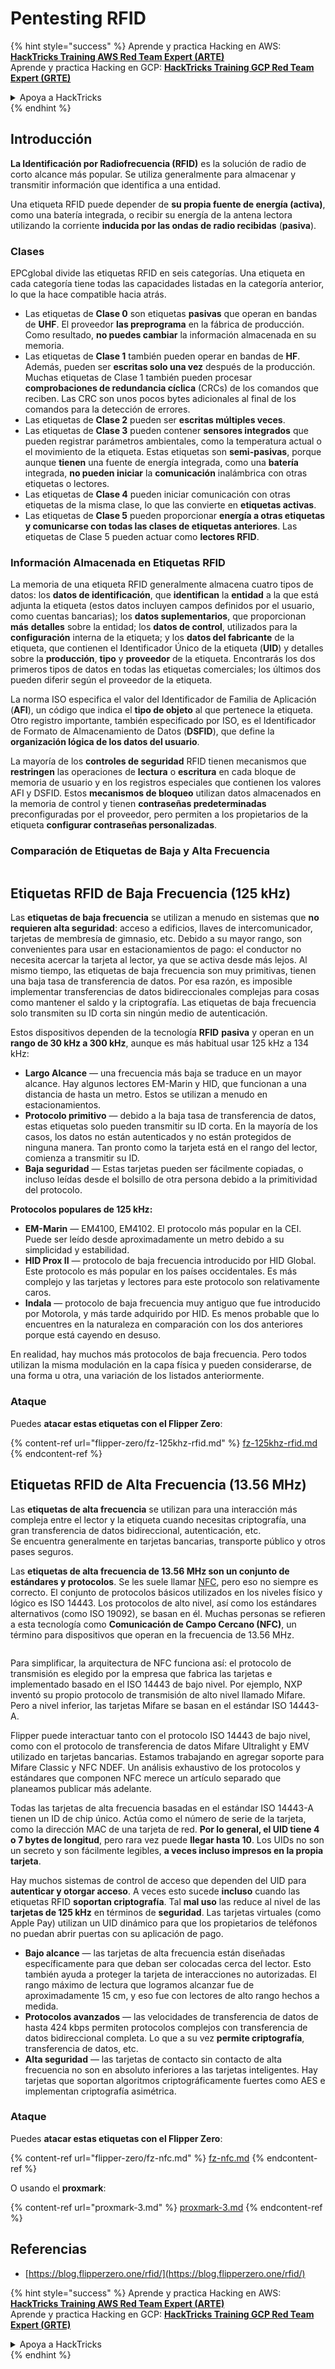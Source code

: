 # Pentesting RFID

{% hint style="success" %}
Aprende y practica Hacking en AWS:<img src="/.gitbook/assets/arte.png" alt="" data-size="line">[**HackTricks Training AWS Red Team Expert (ARTE)**](https://training.hacktricks.xyz/courses/arte)<img src="/.gitbook/assets/arte.png" alt="" data-size="line">\
Aprende y practica Hacking en GCP: <img src="/.gitbook/assets/grte.png" alt="" data-size="line">[**HackTricks Training GCP Red Team Expert (GRTE)**<img src="/.gitbook/assets/grte.png" alt="" data-size="line">](https://training.hacktricks.xyz/courses/grte)

<details>

<summary>Apoya a HackTricks</summary>

* Revisa los [**planes de suscripción**](https://github.com/sponsors/carlospolop)!
* **Únete al** 💬 [**grupo de Discord**](https://discord.gg/hRep4RUj7f) o al [**grupo de telegram**](https://t.me/peass) o **síguenos** en **Twitter** 🐦 [**@hacktricks\_live**](https://twitter.com/hacktricks\_live)**.**
* **Comparte trucos de hacking enviando PRs a los** [**HackTricks**](https://github.com/carlospolop/hacktricks) y [**HackTricks Cloud**](https://github.com/carlospolop/hacktricks-cloud) repositorios de github.

</details>
{% endhint %}

## Introducción

**La Identificación por Radiofrecuencia (RFID)** es la solución de radio de corto alcance más popular. Se utiliza generalmente para almacenar y transmitir información que identifica a una entidad.

Una etiqueta RFID puede depender de **su propia fuente de energía (activa)**, como una batería integrada, o recibir su energía de la antena lectora utilizando la corriente **inducida por las ondas de radio recibidas** (**pasiva**).

### Clases

EPCglobal divide las etiquetas RFID en seis categorías. Una etiqueta en cada categoría tiene todas las capacidades listadas en la categoría anterior, lo que la hace compatible hacia atrás.

* Las etiquetas de **Clase 0** son etiquetas **pasivas** que operan en bandas de **UHF**. El proveedor **las preprograma** en la fábrica de producción. Como resultado, **no puedes cambiar** la información almacenada en su memoria.
* Las etiquetas de **Clase 1** también pueden operar en bandas de **HF**. Además, pueden ser **escritas solo una vez** después de la producción. Muchas etiquetas de Clase 1 también pueden procesar **comprobaciones de redundancia cíclica** (CRCs) de los comandos que reciben. Las CRC son unos pocos bytes adicionales al final de los comandos para la detección de errores.
* Las etiquetas de **Clase 2** pueden ser **escritas múltiples veces**.
* Las etiquetas de **Clase 3** pueden contener **sensores integrados** que pueden registrar parámetros ambientales, como la temperatura actual o el movimiento de la etiqueta. Estas etiquetas son **semi-pasivas**, porque aunque **tienen** una fuente de energía integrada, como una **batería** integrada, **no pueden iniciar** la **comunicación** inalámbrica con otras etiquetas o lectores.
* Las etiquetas de **Clase 4** pueden iniciar comunicación con otras etiquetas de la misma clase, lo que las convierte en **etiquetas activas**.
* Las etiquetas de **Clase 5** pueden proporcionar **energía a otras etiquetas y comunicarse con todas las clases de etiquetas anteriores**. Las etiquetas de Clase 5 pueden actuar como **lectores RFID**.

### Información Almacenada en Etiquetas RFID

La memoria de una etiqueta RFID generalmente almacena cuatro tipos de datos: los **datos de identificación**, que **identifican** la **entidad** a la que está adjunta la etiqueta (estos datos incluyen campos definidos por el usuario, como cuentas bancarias); los **datos suplementarios**, que proporcionan **más** **detalles** sobre la entidad; los **datos de control**, utilizados para la **configuración** interna de la etiqueta; y los **datos del fabricante** de la etiqueta, que contienen el Identificador Único de la etiqueta (**UID**) y detalles sobre la **producción**, **tipo** y **proveedor** de la etiqueta. Encontrarás los dos primeros tipos de datos en todas las etiquetas comerciales; los últimos dos pueden diferir según el proveedor de la etiqueta.

La norma ISO especifica el valor del Identificador de Familia de Aplicación (**AFI**), un código que indica el **tipo de objeto** al que pertenece la etiqueta. Otro registro importante, también especificado por ISO, es el Identificador de Formato de Almacenamiento de Datos (**DSFID**), que define la **organización lógica de los datos del usuario**.

La mayoría de los **controles de seguridad** RFID tienen mecanismos que **restringen** las operaciones de **lectura** o **escritura** en cada bloque de memoria de usuario y en los registros especiales que contienen los valores AFI y DSFID. Estos **mecanismos de bloqueo** utilizan datos almacenados en la memoria de control y tienen **contraseñas predeterminadas** preconfiguradas por el proveedor, pero permiten a los propietarios de la etiqueta **configurar contraseñas personalizadas**.

### Comparación de Etiquetas de Baja y Alta Frecuencia

<figure><img src="../../.gitbook/assets/image (983).png" alt=""><figcaption></figcaption></figure>

## Etiquetas RFID de Baja Frecuencia (125 kHz)

Las **etiquetas de baja frecuencia** se utilizan a menudo en sistemas que **no requieren alta seguridad**: acceso a edificios, llaves de intercomunicador, tarjetas de membresía de gimnasio, etc. Debido a su mayor rango, son convenientes para usar en estacionamientos de pago: el conductor no necesita acercar la tarjeta al lector, ya que se activa desde más lejos. Al mismo tiempo, las etiquetas de baja frecuencia son muy primitivas, tienen una baja tasa de transferencia de datos. Por esa razón, es imposible implementar transferencias de datos bidireccionales complejas para cosas como mantener el saldo y la criptografía. Las etiquetas de baja frecuencia solo transmiten su ID corta sin ningún medio de autenticación.

Estos dispositivos dependen de la tecnología **RFID** **pasiva** y operan en un **rango de 30 kHz a 300 kHz**, aunque es más habitual usar 125 kHz a 134 kHz:

* **Largo Alcance** — una frecuencia más baja se traduce en un mayor alcance. Hay algunos lectores EM-Marin y HID, que funcionan a una distancia de hasta un metro. Estos se utilizan a menudo en estacionamientos.
* **Protocolo primitivo** — debido a la baja tasa de transferencia de datos, estas etiquetas solo pueden transmitir su ID corta. En la mayoría de los casos, los datos no están autenticados y no están protegidos de ninguna manera. Tan pronto como la tarjeta está en el rango del lector, comienza a transmitir su ID.
* **Baja seguridad** — Estas tarjetas pueden ser fácilmente copiadas, o incluso leídas desde el bolsillo de otra persona debido a la primitividad del protocolo.

**Protocolos populares de 125 kHz:**

* **EM-Marin** — EM4100, EM4102. El protocolo más popular en la CEI. Puede ser leído desde aproximadamente un metro debido a su simplicidad y estabilidad.
* **HID Prox II** — protocolo de baja frecuencia introducido por HID Global. Este protocolo es más popular en los países occidentales. Es más complejo y las tarjetas y lectores para este protocolo son relativamente caros.
* **Indala** — protocolo de baja frecuencia muy antiguo que fue introducido por Motorola, y más tarde adquirido por HID. Es menos probable que lo encuentres en la naturaleza en comparación con los dos anteriores porque está cayendo en desuso.

En realidad, hay muchos más protocolos de baja frecuencia. Pero todos utilizan la misma modulación en la capa física y pueden considerarse, de una forma u otra, una variación de los listados anteriormente.

### Ataque

Puedes **atacar estas etiquetas con el Flipper Zero**:

{% content-ref url="flipper-zero/fz-125khz-rfid.md" %}
[fz-125khz-rfid.md](flipper-zero/fz-125khz-rfid.md)
{% endcontent-ref %}

## Etiquetas RFID de Alta Frecuencia (13.56 MHz)

Las **etiquetas de alta frecuencia** se utilizan para una interacción más compleja entre el lector y la etiqueta cuando necesitas criptografía, una gran transferencia de datos bidireccional, autenticación, etc.\
Se encuentra generalmente en tarjetas bancarias, transporte público y otros pases seguros.

Las **etiquetas de alta frecuencia de 13.56 MHz son un conjunto de estándares y protocolos**. Se les suele llamar [NFC](https://nfc-forum.org/what-is-nfc/about-the-technology/), pero eso no siempre es correcto. El conjunto de protocolos básicos utilizados en los niveles físico y lógico es ISO 14443. Los protocolos de alto nivel, así como los estándares alternativos (como ISO 19092), se basan en él. Muchas personas se refieren a esta tecnología como **Comunicación de Campo Cercano (NFC)**, un término para dispositivos que operan en la frecuencia de 13.56 MHz.

<figure><img src="../../.gitbook/assets/image (930).png" alt=""><figcaption></figcaption></figure>

Para simplificar, la arquitectura de NFC funciona así: el protocolo de transmisión es elegido por la empresa que fabrica las tarjetas e implementado basado en el ISO 14443 de bajo nivel. Por ejemplo, NXP inventó su propio protocolo de transmisión de alto nivel llamado Mifare. Pero a nivel inferior, las tarjetas Mifare se basan en el estándar ISO 14443-A.

Flipper puede interactuar tanto con el protocolo ISO 14443 de bajo nivel, como con el protocolo de transferencia de datos Mifare Ultralight y EMV utilizado en tarjetas bancarias. Estamos trabajando en agregar soporte para Mifare Classic y NFC NDEF. Un análisis exhaustivo de los protocolos y estándares que componen NFC merece un artículo separado que planeamos publicar más adelante.

Todas las tarjetas de alta frecuencia basadas en el estándar ISO 14443-A tienen un ID de chip único. Actúa como el número de serie de la tarjeta, como la dirección MAC de una tarjeta de red. **Por lo general, el UID tiene 4 o 7 bytes de longitud**, pero rara vez puede **llegar hasta 10**. Los UIDs no son un secreto y son fácilmente legibles, **a veces incluso impresos en la propia tarjeta**.

Hay muchos sistemas de control de acceso que dependen del UID para **autenticar y otorgar acceso**. A veces esto sucede **incluso** cuando las etiquetas RFID **soportan criptografía**. Tal **mal uso** las reduce al nivel de las **tarjetas de 125 kHz** en términos de **seguridad**. Las tarjetas virtuales (como Apple Pay) utilizan un UID dinámico para que los propietarios de teléfonos no puedan abrir puertas con su aplicación de pago.

* **Bajo alcance** — las tarjetas de alta frecuencia están diseñadas específicamente para que deban ser colocadas cerca del lector. Esto también ayuda a proteger la tarjeta de interacciones no autorizadas. El rango máximo de lectura que logramos alcanzar fue de aproximadamente 15 cm, y eso fue con lectores de alto rango hechos a medida.
* **Protocolos avanzados** — las velocidades de transferencia de datos de hasta 424 kbps permiten protocolos complejos con transferencia de datos bidireccional completa. Lo que a su vez **permite criptografía**, transferencia de datos, etc.
* **Alta seguridad** — las tarjetas de contacto sin contacto de alta frecuencia no son en absoluto inferiores a las tarjetas inteligentes. Hay tarjetas que soportan algoritmos criptográficamente fuertes como AES e implementan criptografía asimétrica.

### Ataque

Puedes **atacar estas etiquetas con el Flipper Zero**:

{% content-ref url="flipper-zero/fz-nfc.md" %}
[fz-nfc.md](flipper-zero/fz-nfc.md)
{% endcontent-ref %}

O usando el **proxmark**:

{% content-ref url="proxmark-3.md" %}
[proxmark-3.md](proxmark-3.md)
{% endcontent-ref %}

## Referencias

* [https://blog.flipperzero.one/rfid/](https://blog.flipperzero.one/rfid/)

{% hint style="success" %}
Aprende y practica Hacking en AWS:<img src="/.gitbook/assets/arte.png" alt="" data-size="line">[**HackTricks Training AWS Red Team Expert (ARTE)**](https://training.hacktricks.xyz/courses/arte)<img src="/.gitbook/assets/arte.png" alt="" data-size="line">\
Aprende y practica Hacking en GCP: <img src="/.gitbook/assets/grte.png" alt="" data-size="line">[**HackTricks Training GCP Red Team Expert (GRTE)**<img src="/.gitbook/assets/grte.png" alt="" data-size="line">](https://training.hacktricks.xyz/courses/grte)

<details>

<summary>Apoya a HackTricks</summary>

* Revisa los [**planes de suscripción**](https://github.com/sponsors/carlospolop)!
* **Únete al** 💬 [**grupo de Discord**](https://discord.gg/hRep4RUj7f) o al [**grupo de telegram**](https://t.me/peass) o **síguenos** en **Twitter** 🐦 [**@hacktricks\_live**](https://twitter.com/hacktricks\_live)**.**
* **Comparte trucos de hacking enviando PRs a los** [**HackTricks**](https://github.com/carlospolop/hacktricks) y [**HackTricks Cloud**](https://github.com/carlospolop/hacktricks-cloud) repositorios de github.

</details>
{% endhint %}
